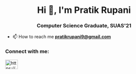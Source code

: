 <h1 align="center">Hi 👋, I'm Pratik Rupani</h1>
<h3 align="center">Computer Science Graduate, SUAS'21</h3>

- 📫 How to reach me **pratikrupani9@gmail.com**

<h3 align="left">Connect with me:</h3>
<p align="left">
<a href="https://linkedin.com/in/https://www.linkedin.com/in/pratik-rupani/" target="blank"><img align="center" src="https://upload.wikimedia.org/wikipedia/commons/8/81/LinkedIn_icon.svg" alt="https://www.linkedin.com/in/pratik-rupani/" height="30" width="40" /></a>
</p>
